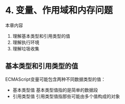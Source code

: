 # 4. 变量、作用域和内存问题
本章内容
1. 理解基本类型和引用类型的值
2. 理解执行环境
3. 理解垃圾收集
   
## 基本类型和引用类型的值
ECMAScript变量可能包含两种不同数据类型的值：
 - 基本类型值
   基本类型值指的是简单的数据段
 - 引用类型值
   引用类型值指那些可能由多个值构成的对象 
